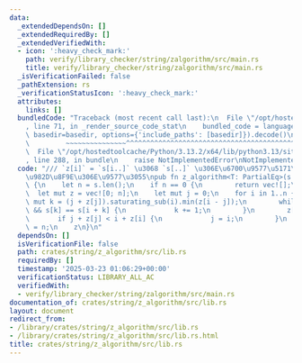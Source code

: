 ```yaml
---
data:
  _extendedDependsOn: []
  _extendedRequiredBy: []
  _extendedVerifiedWith:
  - icon: ':heavy_check_mark:'
    path: verify/library_checker/string/zalgorithm/src/main.rs
    title: verify/library_checker/string/zalgorithm/src/main.rs
  _isVerificationFailed: false
  _pathExtension: rs
  _verificationStatusIcon: ':heavy_check_mark:'
  attributes:
    links: []
  bundledCode: "Traceback (most recent call last):\n  File \"/opt/hostedtoolcache/Python/3.13.2/x64/lib/python3.13/site-packages/onlinejudge_verify/documentation/build.py\"\
    , line 71, in _render_source_code_stat\n    bundled_code = language.bundle(stat.path,\
    \ basedir=basedir, options={'include_paths': [basedir]}).decode()\n          \
    \         ~~~~~~~~~~~~~~~^^^^^^^^^^^^^^^^^^^^^^^^^^^^^^^^^^^^^^^^^^^^^^^^^^^^^^^^^^^^^^^^^^\n\
    \  File \"/opt/hostedtoolcache/Python/3.13.2/x64/lib/python3.13/site-packages/onlinejudge_verify/languages/rust.py\"\
    , line 288, in bundle\n    raise NotImplementedError\nNotImplementedError\n"
  code: "/// `z[i]` = `s[i..]` \u3068 `s[..]` \u306E\u6700\u9577\u5171\u901A\u63A5\
    \u982D\u8F9E\u306E\u9577\u3055\npub fn z_algorithm<T: PartialEq>(s: &[T]) -> Vec<usize>\
    \ {\n    let n = s.len();\n    if n == 0 {\n        return vec![];\n    }\n  \
    \  let mut z = vec![0; n];\n    let mut j = 0;\n    for i in 1..n {\n        let\
    \ mut k = (j + z[j]).saturating_sub(i).min(z[i - j]);\n        while i + k < n\
    \ && s[k] == s[i + k] {\n            k += 1;\n        }\n        z[i] = k;\n \
    \       if j + z[j] < i + z[i] {\n            j = i;\n        }\n    }\n    z[0]\
    \ = n;\n    z\n}\n"
  dependsOn: []
  isVerificationFile: false
  path: crates/string/z_algorithm/src/lib.rs
  requiredBy: []
  timestamp: '2025-03-23 01:06:29+00:00'
  verificationStatus: LIBRARY_ALL_AC
  verifiedWith:
  - verify/library_checker/string/zalgorithm/src/main.rs
documentation_of: crates/string/z_algorithm/src/lib.rs
layout: document
redirect_from:
- /library/crates/string/z_algorithm/src/lib.rs
- /library/crates/string/z_algorithm/src/lib.rs.html
title: crates/string/z_algorithm/src/lib.rs
---
```

